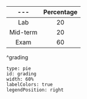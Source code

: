 |   ---    | Percentage |
|:--------:|:----------:|
|   Lab    |     20     |
| Mid-term |     20     |
|   Exam   |     60     |
^grading

```chart
type: pie
id: grading
width: 60%
labelColors: true
legendPosition: right
```
